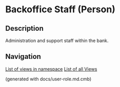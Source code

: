# Backoffice Staff (Person)

## Description
Administration and support staff within the bank.



## Navigation
[List of views in namespace](./views-in-namespace.md)
[List of all Views](../../views.md)

(generated with docs/user-role.md.cmb)
